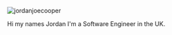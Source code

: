 <p align="left"> <img src="https://komarev.com/ghpvc/?username=jordanjoecooper" alt="jordanjoecooper" /> </p>
Hi my names Jordan I'm a Software Engineer in the UK.
<!--
**jordanjoecooper/jordanjoecooper** is a ✨ _special_ ✨ repository because its `README.md` (this file) appears on your GitHub profile.

- 🔭 I’m currently working on ...
- 🌱 I’m currently learning ...
- 👯 I’m looking to collaborate on ...
- 🤔 I’m looking for help with ...
- 😄 Pronouns: ...
-->

👯 I’m currently looking to collaborate on open source JS based projects.
<br /><br />
📫 How to reach me: I am fairly active on Twitter (@jordanjoecooper) if not find other links on my website https://www.jordanjoecooper.dev
<br />
<br />
💬 Ask me about: Anything Javascript-ey , agile working, process, documentation, whatever you like really.
<br />
<br />
⚡ Fun fact: Did you know there is an apartment at the top of the Eifal Tower?

<p>
  <img align="left" src="https://github-readme-stats.vercel.app/api?username=jordanjoecooper&show_icons=true&theme=radical" alt="jordanjoecooper" />
<!--   <img align="right" src="https://github-readme-stats.vercel.app/api/top-langs/?username=jordanjoecooper&layout=compact&theme=radical" alt="jordanjoecooper" /> -->
</p>

